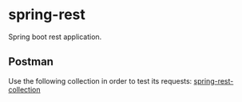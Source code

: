 # spring-rest

Spring boot rest application. 

## Postman
Use the following collection in order to test its requests:
[spring-rest-collection](https://www.postman.com/mschambeck/workspace/jobsity/collection/488527-601c05bf-8e6c-4397-9fc5-c094b89fd0f2)
